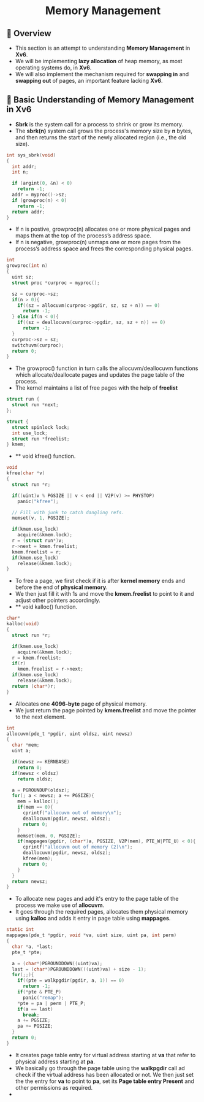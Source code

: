 <h1 align="center">Memory Management</h1>

##  :beginner: Overview
* This section is an attempt to understanding **Memory Management** in **Xv6**.
* We will be implementing **lazy allocation** of heap memory, as most operating systems do, in **Xv6**.
* We will also implement the mechanism required for **swapping in** and **swapping out** of pages, an important feature lacking **Xv6**.
##  :round_pushpin: Basic Understanding of Memory Management in Xv6
* **Sbrk** is the system call for a process to shrink or grow its memory.
*  The **sbrk(n)** system call grows the process's memory size by **n** bytes, and then returns the start of the newly allocated region (i.e., the old size).
```C
int sys_sbrk(void)
{
  int addr;
  int n;

  if (argint(0, &n) < 0)
    return -1;
  addr = myproc()->sz;
  if (growproc(n) < 0)
    return -1;
  return addr;
}
```
* If n is postive, growproc(n) allocates one or more physical pages and maps them at the top of the process’s address space.
* If n is negative, growproc(n) unmaps one or more pages from the process’s address space and frees the corresponding physical pages.
```C
int
growproc(int n)
{
  uint sz;
  struct proc *curproc = myproc();

  sz = curproc->sz;
  if(n > 0){
    if((sz = allocuvm(curproc->pgdir, sz, sz + n)) == 0)
      return -1;
  } else if(n < 0){
    if((sz = deallocuvm(curproc->pgdir, sz, sz + n)) == 0)
      return -1;
  }
  curproc->sz = sz;
  switchuvm(curproc);
  return 0;
}
```
* The growproc() function in turn calls the allocuvm/deallocuvm functions which allocate/deallocate pages and updates the page table of the process.
* The kernel maintains a list of free pages with the help of **freelist**
```C
struct run {
  struct run *next;
};

struct {
  struct spinlock lock;
  int use_lock;
  struct run *freelist;
} kmem;
```
* ** void kfree() function.
```C
void
kfree(char *v)
{
  struct run *r;

  if((uint)v % PGSIZE || v < end || V2P(v) >= PHYSTOP)
    panic("kfree");

  // Fill with junk to catch dangling refs.
  memset(v, 1, PGSIZE);

  if(kmem.use_lock)
    acquire(&kmem.lock);
  r = (struct run*)v;
  r->next = kmem.freelist;
  kmem.freelist = r;
  if(kmem.use_lock)
    release(&kmem.lock);
}
```
* To free a page, we first check if it is after **kernel memory** ends and before the end of **physical memory**.
* We then just fill it with 1s and move the **kmem.freelist** to point to it and adjust other pointers accordingly.
* ** void kalloc() function.
```C
char*
kalloc(void)
{
  struct run *r;

  if(kmem.use_lock)
    acquire(&kmem.lock);
  r = kmem.freelist;
  if(r)
    kmem.freelist = r->next;
  if(kmem.use_lock)
    release(&kmem.lock);
  return (char*)r;
}
```
* Allocates one **4096-byte** page of physical memory.
* We just return the page pointed by **kmem.freelist** and move the pointer to the next element.
```C
int
allocuvm(pde_t *pgdir, uint oldsz, uint newsz)
{
  char *mem;
  uint a;

  if(newsz >= KERNBASE)
    return 0;
  if(newsz < oldsz)
    return oldsz;

  a = PGROUNDUP(oldsz);
  for(; a < newsz; a += PGSIZE){
    mem = kalloc();
    if(mem == 0){
      cprintf("allocuvm out of memory\n");
      deallocuvm(pgdir, newsz, oldsz);
      return 0;
    }
    memset(mem, 0, PGSIZE);
    if(mappages(pgdir, (char*)a, PGSIZE, V2P(mem), PTE_W|PTE_U) < 0){
      cprintf("allocuvm out of memory (2)\n");
      deallocuvm(pgdir, newsz, oldsz);
      kfree(mem);
      return 0;
    }
  }
  return newsz;
}
```
* To allocate new pages and add it's entry to the page table of the process we make use of **allocuvm**.
* It goes through the required pages, allocates them physical memory using **kalloc** and adds it entry in page table using **mappages**.
```C
static int
mappages(pde_t *pgdir, void *va, uint size, uint pa, int perm)
{
  char *a, *last;
  pte_t *pte;

  a = (char*)PGROUNDDOWN((uint)va);
  last = (char*)PGROUNDDOWN(((uint)va) + size - 1);
  for(;;){
    if((pte = walkpgdir(pgdir, a, 1)) == 0)
      return -1;
    if(*pte & PTE_P)
      panic("remap");
    *pte = pa | perm | PTE_P;
    if(a == last)
      break;
    a += PGSIZE;
    pa += PGSIZE;
  }
  return 0;
}
```
* It creates page table entry for virtual address starting at **va** that refer to physical address starting at **pa**.
* We basically go through the page table using the **walkpgdir** call ad check if the virtual address has been allocated or not. We then just set the the entry for **va** to point to **pa**, set its **Page table entry Present** and other permissions as required.
* 
